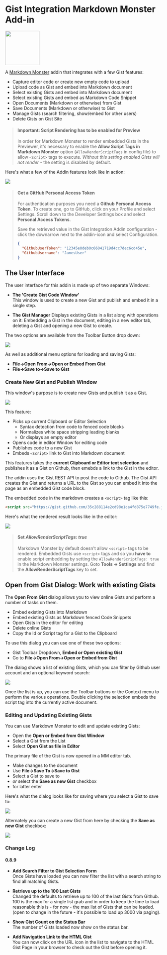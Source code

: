 # Gist Integration Markdown Monster Add-in

<img src="Build\icon.png" width="110" />

A [Markdown Monster](https://markdownmonster.west-wind.com) addin that integrates with a few Gist features:

* Capture editor code or create new empty code to upload
* Upload code as Gist and embed into Markdown document
* Select existing Gists and embed into Markdown document
* Select existing Gists and embed as Markdown Code Snippet
* Open Documents (Markdown or otherwise) from Gist
* Save Documents (Markdown or otherwise) to Gist
* Manage Gists  (search filtering, show/embed for other users)
* Delete Gists on Gist Site

> #### Important: Script Rendering has to be enabled for Preview
> In order for Markdown Monster to render embedded Gists in the Previewer, it's necessary to enable the **Allow Script Tags in Markdown Monster** option (`AllowRenderScriptTags` in config file) to allow `<script>` tags to execute. *Without this setting enabled Gists will not render* - the setting is disabled by default.

Here's what a few of the Addin features look like in action:

![](https://github.com/RickStrahl/ImageDrop/raw/master/MarkdownMonster/CreateEditUpdateGist.gif)

> #### Get a GitHub Personal Access Token
> For authentication purposes you need a **Github Personal Access Token**. To create one, go to GitHub, click on your Profile and select Settings. Scroll down to the Developer Settings box and select **Personal Access Tokens**.
> 
> Save the retrieved value in the Gist Integration Addin configuration - click the downarrow next to the addin-icon and select Configuration.
> ```json
> {
>   "GithubUserToken": "12345e0deb0c66041719d4cc7dec6cd45e",
>   "GithubUsername": "JamesUser"
> }
> ```



## The User Interface
The user interface for this addin is made up of two separate Windows:

* **The 'Create Gist Code Window'**  
This window is used to create a new Gist and publish and embed it in a single step. 

* **The Gist Manager**
Displays existing Gists in a list along with operations on it: Embedding a Gist in the document, editing in a new editor tab, deleting a Gist and opening a new Gist to create. 

The two options are available from the Toolbar Button drop down:

![](Assets/GistIntegrationDropDownMenu.png)

As well as additional menu options for loading and saving Gists:

* **File->Open From->Open or Embed From Gist**
* **File->Save to->Save to Gist**

### Create New Gist and Publish Window
This window's purpose is to create new Gists and publish it as a Gist.

![](Assets/CreateNewGistWindow.png)

This feature:

* Picks up current Clipboard or Editor Selection
	* Syntax detection from code to fenced code blocks
	* Normalizes white space stripping leading blanks
	* Or displays an empty editor
* Opens code in editor Window for editing code
* Publishes code to a new Gist
* Embeds `<script>` link to Gist into Markdown document

This features takes the **current Clipboard or Editor text selection** and publishes it as a Gist on Github, then emebds a link to the Gist in the editor.

The addin uses the Gist REST API to post the code to Github. The Gist API creates the Gist and returns a URL to the Gist so you can embed it into the page as an embedded Gist code block.

The embedded code in the markdown creates a `<script>` tag like this:

```html
<script src="https://gist.github.com/35c288114e2cd98e1ca4fd875e7749fe.js"></script>
```

Here's what the rendered result looks like in the editor:

![](Assets/EmbeddedGist.png)

> #### Set *AllowRenderScriptTags: true*
> Markdown Monster by default doesn't allow `<script>` tags to be rendered. Embedded Gists use `<script>` tags and so you **have to** enable script embedding by setting the `AllowRenderScriptTags: true` in the Markdown Monster settings. Goto **Tools -> Settings** and find the **AllowRenderScriptTags** key to set.

## Open from Gist Dialog: Work with existing Gists
The **Open From Gist** dialog allows you to view online Gists and perform a number of tasks on them.

* Embed existing Gists into Markdown
* Embed existing Gists as Markdown fenced Code Snippets
* Open Gists in the editor for editing
* Delete online Gists
* Copy the Id or Script tag for a Gist to the Clipboard

To use this dialog you can use one of these two options:

* Gist Toolbar Dropdown, **Embed or Open existing Gist**
* Go to **File->Open From->Open or Embed from Gist**

The dialog shows a list of existing Gists, which you can filter by Github user account and an optional keyword search:

![](Assets/OpenOrEmbedGistListWindow.png)

Once the list is up, you can use the Toolbar buttons or the Context menu to perform the various operations. Double clicking the selection embeds the script tag into the currently active document.


### Editing and Updating Existing Gists
You can use Markdown Monster to edit and update existing Gists:

* Open the **Open or Embed from Gist Window**
* Select a Gist from the List
* Select **Open Gist as file in Editor**

The primary file of the Gist is now opened in a MM editor tab. 

* Make changes to the document
* Use **File->Save To->Save to Gist**
* Select a Gist to save to
* *or* select the **Save as new Gist** checkbox
* for latter enter 

Here's what the dialog looks like for saving where you select a Gist to save to:

![](Assets/SaveToExistingGist.png)


Alternately you can create a new Gist from here by checking the **Save as new Gist** checkbox:

![](Assets/SaveToNewGist.png)




### Change Log

#### 0.8.9

* **Add Search Filter to Gist Selection Form**  
Once Gists have loaded you can now filter the list with a search string to find all matching Gists.

* **Retrieve up to the 100 Last Gists**  
Changed the defaults to retrieve up to 100 of the last Gists from Github. 100 is the max for a single list grab and in order to keep the time to load reasonable this is - for now - the max list of Gists that can be loaded. (open to change in the future - it's possible to load up 3000 via paging).

* **Show Gist Count on the Status Bar**  
The number of Gists loaded now show on the status bar.

* **Add Navigation Link to the HTML Gist**  
You can now click on the URL icon in the list to navigate to the HTML Gist Page in your browser to check out the Gist before opening it.